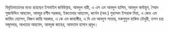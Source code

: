 বিবৃতিদাতাদের মধ্যে রয়েছেন ইসমাইল জবিউল্লাহ, আবদুল বারী, এ এস এম আবদুল হালিম, আবদুল কাউয়ুম, সৈয়দ সুজাউদ্দিন আহমেদ, আবদুর রশীদ সরকার, ইকতেদার আহমেদ, কর্নেল (অব.) মুহাম্মদ ইসহাক মিয়া, এ জেড এম জাহিদ হোসেন, বিজন কান্তি সরকার, এ কে এম জাহাঙ্গীর, এ বি এম আবদুস সাত্তার, মকসুমুল হাকিম চৌধুরী, তপন চন্দ্র মজুমদার, আখতার আহমেদ, আবদুজ জাহের, আফতাব হাসান প্রমুখ।
